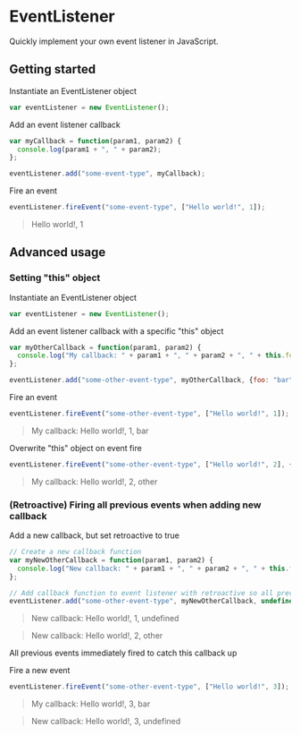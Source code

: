 # EventListener
Quickly implement your own event listener in JavaScript.

## Getting started

Instantiate an EventListener object

```javascript
var eventListener = new EventListener();
```

Add an event listener callback

```javascript
var myCallback = function(param1, param2) {
  console.log(param1 + ", " + param2);
};

eventListener.add("some-event-type", myCallback);
```

Fire an event

```javascript
eventListener.fireEvent("some-event-type", ["Hello world!", 1]);
```
> Hello world!, 1

## Advanced usage

### Setting "this" object

Instantiate an EventListener object

```javascript
var eventListener = new EventListener();
```

Add an event listener callback with a specific "this" object

```javascript
var myOtherCallback = function(param1, param2) {
  console.log("My callback: " + param1 + ", " + param2 + ", " + this.foo);
};

eventListener.add("some-other-event-type", myOtherCallback, {foo: "bar"});
```

Fire an event

```javascript
eventListener.fireEvent("some-other-event-type", ["Hello world!", 1]);
```
> My callback: Hello world!, 1, bar

Overwrite "this" object on event fire

```javascript
eventListener.fireEvent("some-other-event-type", ["Hello world!", 2], {foo: "other"});
```
> My callback: Hello world!, 2, other

### (Retroactive) Firing all previous events when adding new callback

Add a new callback, but set retroactive to true

```javascript
// Create a new callback function
var myNewOtherCallback = function(param1, param2) {
  console.log("New callback: " + param1 + ", " + param2 + ", " + this.foo);
};

// Add callback function to event listener with retroactive so all previous events will fire this callback
eventListener.add("some-other-event-type", myNewOtherCallback, undefined, {retroactive: true});
```
> New callback: Hello world!, 1, undefined

> New callback: Hello world!, 2, other

All previous events immediately fired to catch this callback up

Fire a new event

```javascript
eventListener.fireEvent("some-other-event-type", ["Hello world!", 3]);
```
> My callback: Hello world!, 3, bar

> New callback: Hello world!, 3, undefined
